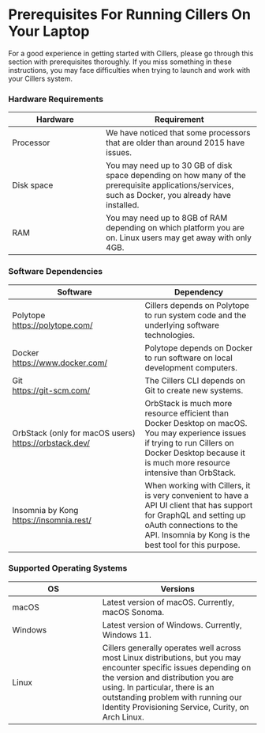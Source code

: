 # Prerequisites For Running Cillers On Your Laptop

For a good experience in getting started with Cillers, please go through this section with prerequisites thoroughly. If you miss something in these instructions, you may face difficulties when trying to launch and work with your Cillers system.&#x20;

### Hardware Requirements

<table><thead><tr><th width="174">Hardware</th><th>Requirement</th></tr></thead><tbody><tr><td>Processor</td><td>We have noticed that some processors that are older than around 2015  have issues. </td></tr><tr><td>Disk space</td><td>You may need up to 30 GB of disk space depending on how many of the prerequisite applications/services, such as Docker, you already have installed. </td></tr><tr><td>RAM</td><td>You may need up to 8GB of RAM depending on which platform you are on. Linux users may get away with only 4GB. </td></tr></tbody></table>

### Software Dependencies

<table><thead><tr><th width="253">Software</th><th>Dependency</th></tr></thead><tbody><tr><td>Polytope<br><a href="https://polytope.com/">https://polytope.com/</a></td><td>Cillers depends on Polytope to run system code and the underlying software technologies. </td></tr><tr><td>Docker<br><a href="https://www.docker.com/">https://www.docker.com/</a></td><td>Polytope depends on Docker to run software on local development computers.</td></tr><tr><td>Git<br><a href="https://git-scm.com/">https://git-scm.com/</a></td><td>The Cillers CLI depends on Git to create new systems.</td></tr><tr><td>OrbStack (only for macOS users)<br><a href="https://orbstack.dev/">https://orbstack.dev/</a></td><td>OrbStack is much more resource efficient than Docker Desktop on macOS. You may experience issues if trying to run Cillers on Docker Desktop because it is much more resource intensive than OrbStack.</td></tr><tr><td>Insomnia by Kong<br><a href="https://insomnia.rest/">https://insomnia.rest/</a></td><td>When working with Cillers, it is very convenient to have a API UI client that has support for GraphQL and setting up oAuth connections to the API. Insomnia by Kong is the best tool for this purpose.</td></tr></tbody></table>

### Supported Operating Systems

<table><thead><tr><th width="167">OS</th><th>Versions</th></tr></thead><tbody><tr><td>macOS</td><td>Latest version of macOS. Currently, macOS Sonoma. </td></tr><tr><td>Windows</td><td>Latest version of Windows. Currently, Windows 11. </td></tr><tr><td>Linux</td><td>Cillers generally operates well across most Linux distributions, but you may encounter specific issues depending on the version and distribution you are using. In particular, there is an outstanding problem with running our Identity Provisioning Service, Curity, on Arch Linux. </td></tr></tbody></table>

